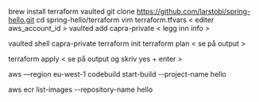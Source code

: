 brew install terraform vaulted
git clone https://github.com/larstobi/spring-hello.git
cd spring-hello/terraform
vim terraform.tfvars
   < editer aws_account_id >
vaulted add capra-private
   < legg inn info >


vaulted shell capra-private
terraform init
terraform plan
  < se på output >

terraform apply 
  < se på output og skriv yes + enter >



aws —region eu-west-1 codebuild start-build --project-name hello

aws ecr list-images --repository-name hello

